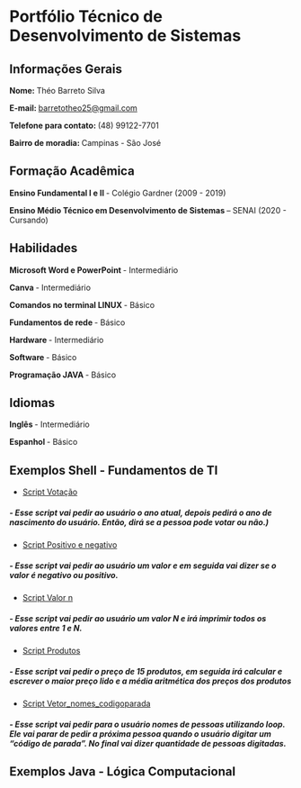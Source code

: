 # Portfólio Técnico de Desenvolvimento de Sistemas
## <b> Informações Gerais </b>
<b> Nome: </b> Théo Barreto Silva 

<b> E-mail: </b> barretotheo25@gmail.com

<b> Telefone para contato: </b> (48) 99122-7701

<b> Bairro de moradia: </b> Campinas - São José

## <b> Formação Acadêmica </b>

<b> Ensino Fundamental I e II </B> - Colégio Gardner (2009 - 2019)

<b> Ensino Médio Técnico em Desenvolvimento de Sistemas </B> – SENAI (2020 - Cursando)

## <b> Habilidades </b>

<B> Microsoft Word e PowerPoint </B> - Intermediário

<B> Canva </B> - Intermediário

<B> Comandos no terminal LINUX </B> - Básico

<B> Fundamentos de rede </B> - Básico

<B> Hardware </B> - Intermediário

<B> Software </B> - Básico

<B> Programação JAVA </B> - Básico

## <b> Idiomas </b>

<b> Inglês </b> - Intermediário

<b> Espanhol </b> - Básico

## <b> Exemplos Shell - Fundamentos de TI </b>

* [Script Votação](\FundamentosTI\exemplos\votação.sh)
##### - Esse script vai pedir ao usuário o ano atual, depois pedirá o ano de nascimento do usuário. Então, dirá se a pessoa pode votar ou não.)

* [Script Positivo e negativo](FundamentosTI\exemplos\positivo_negativo.sh)
##### - Esse script vai pedir ao usuário um valor e em seguida vai dizer se o valor é negativo ou positivo.

* [Script Valor n](FundamentosTI\exemplos\valor_n)
##### - Esse script vai pedir ao usuário um valor N e irá imprimir todos os valores entre 1 e N.

* [Script Produtos](\FundamentosTI\exemplos\produtos.sh)
##### - Esse script vai pedir o preço de 15 produtos, em seguida irá calcular e escrever o maior preço lido e a média aritmética dos preços dos produtos

* [Script Vetor_nomes_codigoparada](\FundamentosTI\exemplos\vetor_nomes_codigoparada.sh)
##### - Esse script vai pedir para o usuário nomes de pessoas utilizando loop. Ele vai parar de pedir a próxima pessoa quando o usuário digitar um “código de parada”. No final vai dizer quantidade de pessoas digitadas.

## <b> Exemplos Java - Lógica Computacional </b>